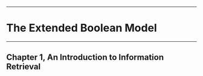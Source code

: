 <hr />
<h1>The Extended Boolean Model</h1>
<hr />
<h2>Chapter 1, An Introduction to Information Retrieval</h2>

